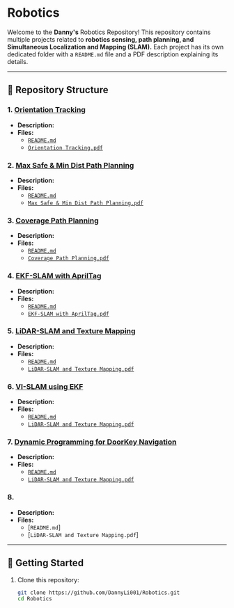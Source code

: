 # Robotics

Welcome to the **Danny's** Robotics Repository! This repository contains multiple projects related to **robotics sensing, path planning, and Simultaneous Localization and Mapping (SLAM).** Each project has its own dedicated folder with a `README.md` file and a PDF description explaining its details.

---

## 📂 Repository Structure

### 1. [Orientation Tracking](./Orientation_Tracking/Orientation_Tracking_&_Panorama.pdf)
   - **Description:** 
   - **Files:**
     - [`README.md`](./Orientation_Tracking/README.md)
     - [`Orientation Tracking.pdf`](./Orientation_Tracking/Orientation_Tracking_&_Panorama.pdf)

### 2. [Max Safe & Min Dist Path Planning](./Max_Safe_&_Min_Dist_Path_Planning/Max_Safe_&_Min_Dist_Path_Planning.pdf)
   - **Description:** 
   - **Files:**
     - [`README.md`](./Max_Safe_&_Min_Dist_Path_Planning/README.md)
     - [`Max Safe & Min Dist Path Planning.pdf`](./Max_Safe_&_Min_Dist_Path_Planning/Max_Safe_&_Min_Dist_Path_Planning.pdf)

### 3. [Coverage Path Planning](./Coverage_Path_Planning/Autonomous_CPP_report.pdf)
   - **Description:** 
   - **Files:**
     - [`README.md`](./Coverage_Path_Planning/README.md)
     - [`Coverage Path Planning.pdf`](./Coverage_Path_Planning/Autonomous_CPP_report.pdf)

### 4. [EKF-SLAM with AprilTag](./EKF-SLAM_with_AprilTag/EKF-SLAM.pdf)
   - **Description:** 
   - **Files:**
     - [`README.md`](./EKF-SLAM_with_AprilTag/README.md)
     - [`EKF-SLAM with AprilTag.pdf`](./EKF-SLAM_with_AprilTag/EKF-SLAM.pdf)

### 5. [LiDAR-SLAM and Texture Mapping](./LiDAR-SLAM_and_Texture_Mapping/LiDAR-Based%20SLAM%20and%20Texture%20Mapping.pdf)
   - **Description:** 
   - **Files:**
     - [`README.md`](./LiDAR-SLAM_and_Texture_Mapping/README.md)
     - [`LiDAR-SLAM and Texture Mapping.pdf`](./LiDAR-SLAM_and_Texture_Mapping/LiDAR-Based%20SLAM%20and%20Texture%20Mapping.pdf)

### 6. [VI-SLAM using EKF](./VI-SLAM_using_EKF/Visual-Inertial%20SLAM%20using%20Extended%20Kalman%20Filter.pdf)
   - **Description:** 
   - **Files:**
     - [`README.md`](./VI-SLAM_using_EKF/README.md)
     - [`LiDAR-SLAM and Texture Mapping.pdf`](./VI-SLAM_using_EKF/Visual-Inertial%20SLAM%20using%20Extended%20Kalman%20Filter.pdf)

### 7. [Dynamic Programming for DoorKey Navigation](./Dynamic_Programming_for_DoorKey_Navigation/Dynamic_Programming_for_DoorKey_Navigation.pdf)
   - **Description:** 
   - **Files:**
     - [`README.md`](./Dynamic_Programming_for_DoorKey_Navigation/README.md)
     - [`LiDAR-SLAM and Texture Mapping.pdf`](./Dynamic_Programming_for_DoorKey_Navigation/Dynamic_Programming_for_DoorKey_Navigation.pdf)
   
### 8. []()
   - **Description:** 
   - **Files:**
     - [`README.md`]
     - [`LiDAR-SLAM and Texture Mapping.pdf`]
---

## 🔧 Getting Started

1. Clone this repository:
   ```sh
   git clone https://github.com/DannyLi001/Robotics.git
   cd Robotics
